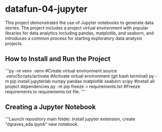 # datafun-04-jupyter
This project demonstrates the use of Jupyter notebooks to generate data stories. The project includes a project virtual environment with popular libraries for data analytics including pandas, matplotlib, and seaborn, and introduces a common process for starting exploratory data analysis projects.
## How to Install and Run the Project
'''py -m venv .venv #Create virtual environment
source .venv/Scripts/activate #Activate virtual environment (git bash terminal)
py -m pip install jupyterlab numpy pandas matplotlib seaborn scipy #Install all  project dependencies
py -m pip freeze > requirements.txt #Freeze requirements to requirements.txt file.
'''
## Creating a Jupyter Notebook
'''Launch repository main folder.
Install jupyter extension, create "dgraves_eda.ipynb" new notebook.

